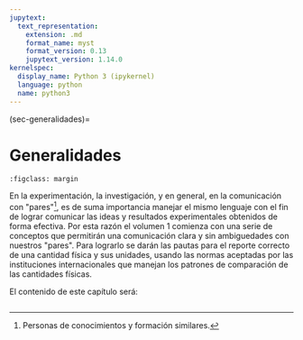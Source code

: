 ```yaml
---
jupytext:
  text_representation:
    extension: .md
    format_name: myst
    format_version: 0.13
    jupytext_version: 1.14.0
kernelspec:
  display_name: Python 3 (ipykernel)
  language: python
  name: python3
---
```


(sec-generalidades)=
# Generalidades

```{figure} imagenes/introGen.jpg
:figclass: margin
```

En la experimentación, la investigación, y en general, en la comunicación con "pares"[^pares], es de suma importancia manejar el mismo lenguaje con el fin de lograr comunicar las ideas y resultados experimentales obtenidos de forma efectiva. Por esta razón el volumen 1 comienza con una serie de conceptos que permitirán una comunicación clara y sin ambiguedades con nuestros "pares". Para lograrlo se darán las pautas para el reporte correcto de una cantidad física y sus unidades, usando las normas aceptadas por las instituciones internacionales que manejan los patrones de comparación de las cantidades físicas.

[^pares]: Personas de conocimientos y formación similares.

El contenido de este capítulo será:

```{tableofcontents}
```
